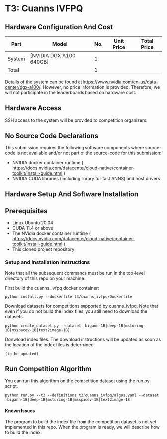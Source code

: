 # T3: Cuanns IVFPQ

## Hardware Configuration And Cost

|Part           |Model                                      |No. |Unit Price                          |Total Price|
|---------------|-------------------------------------------|----|------------------------------------|-----------|
|System         |[NVIDIA DGX A100 640GB]                    |   1|                                    |           |
|Total          |                                           |   1|                                    |           |

Details of the system can be found at https://www.nvidia.com/en-us/data-center/dgx-a100/. However, no price information is provided. Therefore, we will not participate in the leaderboards based on hardware cost.

## Hardware Access

SSH access to the system will be provided to competition organizers.

## No Source Code Declarations

This submission requires the following software components where source-code is not available and/or not part of the source-code for this submission:
* NVIDIA docker container runtime ( https://docs.nvidia.com/datacenter/cloud-native/container-toolkit/install-guide.html )
* NVIDIA CUDA libraries (including library for fast ANNS) and host drivers

## Hardware Setup And Software Installation

## Prerequisites

* Linux Ubuntu 20.04
* CUDA 11.4 or above
* The NVidia docker container runtime ( https://docs.nvidia.com/datacenter/cloud-native/container-toolkit/install-guide.html )
* This cloned project repository

### Setup and Installation Instructions

Note that all the subsequent commands must be run in the top-level directory of this repo on your machine.

First build the cuanns_ivfpq docker container:
```
python install.py --dockerfile t3/cuanns_ivfpq/Dockerfile
```
Download datasets for competitions supported by cuanns_ivfpq. Note that even if you do not build the index files, you still need to download the datasets.
```
python create_dataset.py --dataset [bigann-1B|deep-1B|msturing-1B|msspacev-1B|text2image-1B]
```
Donwload index files. The download instructions will be updated as soon as the location of the index files is determined.
```
(to be updated)
```

## Run Competition Algorithm

You can run this algorithm on the competition dataset using the run.py script.
```
python run.py --t3 --definitions t3/cuanns_ivfpq/algos.yaml --dataset [bigann-1B|deep-1B|msturing-1B|msspacev-1B|text2image-1B]
```

#### Known Issues

The program to build the index file from the competition dataset is not yet implemented in this repo. When the program is ready, we will describe how to build the index.
